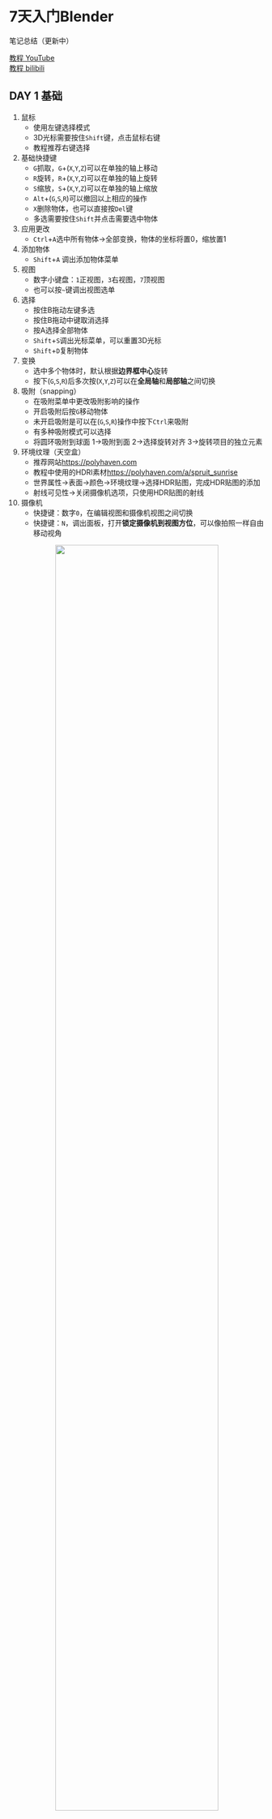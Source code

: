 # 7天入门Blender

笔记总结（更新中）

[教程 YouTube](https://www.youtube.com/watch?v=e-fetDXDXX8&list=PLgO2ChD7acqH5S3fCO1GbAJC55NeVaCCp)  
[教程 bilibili](https://www.bilibili.com/video/BV12T4y197Z5)

## DAY 1 基础

1. 鼠标
   - 使用左键选择模式
   - 3D光标需要按住`Shift`键，点击鼠标右键
   - 教程推荐右键选择
2. 基础快捷键
   - `G`抓取，`G`+(`X`,`Y`,`Z`)可以在单独的轴上移动
   - `R`旋转，`R`+(`X`,`Y`,`Z`)可以在单独的轴上旋转
   - `S`缩放，`S`+(`X`,`Y`,`Z`)可以在单独的轴上缩放
   - `Alt`+(`G`,`S`,`R`)可以撤回以上相应的操作
   - `X`删除物体，也可以直接按`Del`键
   - 多选需要按住`Shift`并点击需要选中物体
3. 应用更改
   - `Ctrl`+`A`选中所有物体->全部变换，物体的坐标将置0，缩放置1
4. 添加物体
   - `Shift`+`A` 调出添加物体菜单
5. 视图
   - 数字小键盘：`1`正视图，`3`右视图，`7`顶视图
   - 也可以按`~`键调出视图选单
6. 选择
   - 按住B拖动左键多选
   - 按住B拖动中键取消选择
   - 按A选择全部物体
   - `Shift`+`S`调出光标菜单，可以重置3D光标
   - `Shift`+`D`复制物体
7. 变换
   - 选中多个物体时，默认根据**边界框中心**旋转
   - 按下(`G`,`S`,`R`)后多次按(`X`,`Y`,`Z`)可以在**全局轴**和**局部轴**之间切换
8. 吸附（snapping）
   - 在吸附菜单中更改吸附影响的操作
   - 开启吸附后按`G`移动物体
   - 未开启吸附是可以在(`G`,`S`,`R`)操作中按下`Ctrl`来吸附
   - 有多种吸附模式可以选择
   - 将圆环吸附到球面 1->吸附到面 2->选择旋转对齐 3->旋转项目的独立元素
9. 环境纹理（天空盒）
    - 推荐网站<https://polyhaven.com>
    - 教程中使用的HDRI素材<https://polyhaven.com/a/spruit_sunrise>
    - 世界属性->表面->颜色->环境纹理->选择HDR贴图，完成HDR贴图的添加
    - 射线可见性->关闭摄像机选项，只使用HDR贴图的射线
10. 摄像机
    - 快捷键：数字`0`，在编辑视图和摄像机视图之间切换
    - 快捷键：`N`，调出面板，打开**锁定摄像机到视图方位**，可以像拍照一样自由移动视角

<div align="center"><img src="Pictures/render_Day1.jpg" width = 80%/></div>

---

## DAY 2 编辑对象

1. 切换编辑模式
   - 按`Tab`可以在编辑模式和对象模式之间切换
   - 选择多个物体，按`Ctrl`+`J`组合
   - 选择已经组合的物体，按`Tab`进入编辑模式，按`P`进行分割

2. 点、线、面 模式切换
   - `1`-点
   - `2`-线
   - `3`-面
3. 快捷键
   - `E`扩展
   - `Ctrl`+`R`曲面细分，滚动滚轮可以指定细分个数
   - `Ctrl`+`B`添加倒角，滚动滚轮可以指定细分面数
   - `V`断离顶点
   - `L`选择所有链接的面
4. 选择
   - 按住`Alt`点选边，可以选择整段循环边（类似球体上一个环）
   - 按住`Ctrl`点选两条边，自动选择两条边之间最佳路径上的边
   - `Ctrl`+`I`反转选择
   - 按`C`用画笔选择
   - `Ctrl`+`+`/`-` 可以扩展/缩小选择范围
5. 平滑修改器
   - 对特定物体，选择修改器->曲面细分
   - 右键->平滑着色（Shade Smooth）
   - 撤销平滑着色（Shade Smooth）效果可以 右键->平直着色
   - 按`O`开启比例编辑
   - 物体模式下之间使用`Ctrl`+`number`，平滑到`number`个层级
6. 挤出选项（E）
   - 鼠标按住挤出图标不放可以切换以下选项
   - 挤出
   - 法线挤出
   - 各自方向挤出
   - 挤出到光标
7. 内插面（I）
   - 对面按`I`添加内插面
8. 小刀
9. 平分工具
10. 桥接循环边
    - 效果类似于搭桥
    - 两个物体掏空接口
    - 合并两个物体
    - 选中切口的边
    - 右键->桥接循环边
11. 填充
    - 选中一些线段
    - `Ctrl`+`F`，栅格填充

<div align="center"><img src="Pictures/render_Day2.jpg" width = 80%/></div>

---

## Day 3 修改器

1. 多重修改器可以叠加
   - 在第一个修改器上使用**合并**来缝合边缘
2. 阵列
   - 创建物体副本，可以指定复制方向、数量
   - 在参数上按下`Backspace`可以重置参数
   - 物体偏移，使用空对象（empty object）然后对空对象进行变换
3. 倒角
   - 为物体添加倒角
4. 布尔
   - 对主体应用
   - 用吸管选择一个物体，进行运算
   - 便于观察，在物体属性->视图显示->显示为->边界范围
5. 螺丝（创建螺丝）
   - 新建柱体
   - 应用螺纹修改器
   - 选择移动工具->活动工具与工作区设置
   - 原点
6. 简单形变

## 材质贴图

1. 渲染尺寸
   - 准备渲染前，为物体设置贴近现实的尺寸大小
2. 制作材质需要知道的三件事
   - 着色器：物理特性
   - 纹理
   - UV坐标：在2D空间中展开3D纹理
3. 材质编辑器
   - 糙度：控制反射强度
   - 各向异性
   - 清漆：表面涂层
   - 透射：透明物体
   - 透射粗糙度：磨砂玻璃、亚克力
   - 次表面OR（次表面散射）：类似光线透射蜡烛效果
   - ![光线图示](Pictures/light.png)

4.

